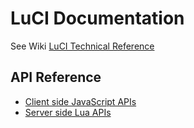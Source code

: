 # LuCI Documentation

See Wiki [LuCI Technical Reference](https://openwrt.org/docs/techref/luci)

## API Reference

 - [Client side JavaScript APIs](jsapi/index.html)
 - [Server side Lua APIs](api/index.html)
